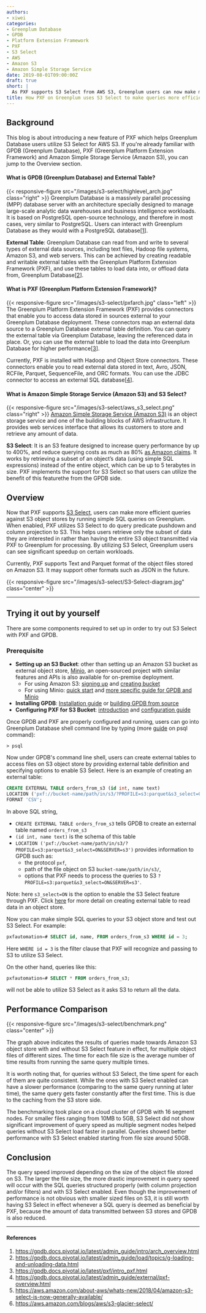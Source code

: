 ```yaml
---
authors:
- xiwei
categories:
- Greenplum Database
- GPDB
- Platform Extension Framework
- PXF
- S3 Select
- AWS 
- Amazon S3
- Amazon Simple Storage Service
date: 2019-08-01T09:00:00Z
draft: true
short: |
  As PXF supports S3 Select from AWS S3, Greenplum users can now make more efficient queries to external S3 data source at potentially cheaper cost.
title: How PXF on Greenplum uses S3 Select to make queries more efficient
---
```

## **Background**
This blog is about introducing a new feature of PXF which helps Greenplum Database users utilize S3 Select for AWS S3. If you're already familiar with GPDB (Greenplum Database), PXF (Greenplum Platform Extension Framework) and Amazon Simple Storage Service (Amazon S3), you can jump to the Overview section.

#### **What is GPDB (Greenplum Database) and External Table?**
{{< responsive-figure src="/images/s3-select/highlevel_arch.jpg" class="right" >}}
Greenplum Database is a massively parallel processing (MPP) database server with an architecture specially designed to manage large-scale analytic data warehouses and business intelligence workloads. It is based on PostgreSQL open-source technology, and therefore in most cases, very similar to PostgreSQL. Users can interact with Greenplum Database as they would with a PostgreSQL database[[1](https://gpdb.docs.pivotal.io/latest/admin_guide/intro/arch_overview.html)].

**External Table**: Greenplum Database can read from and write to several types of external data sources, including text files, Hadoop file systems, Amazon S3, and web servers. This can be achieved by creating readable and writable external tables with the Greenplum Platform Extension Framework (PXF), and use these tables to load data into, or offload data from, Greenplum Database[[2](https://gpdb.docs.pivotal.io/latest/admin_guide/load/topics/g-loading-and-unloading-data.html)].

#### **What is PXF (Greenplum Platform Extension Framework)?**
{{< responsive-figure src="/images/s3-select/pxfarch.jpg" class="left" >}}
The Greenplum Platform Extension Framework (PXF) provides connectors that enable you to access data stored in sources external to your Greenplum Database deployment. These connectors map an external data source to a Greenplum Database external table definition. You can query the external table via Greenplum Database, leaving the referenced data in place. Or, you can use the external table to load the data into Greenplum Database for higher performance[[3](https://gpdb.docs.pivotal.io/latest/pxf/intro_pxf.html)].

Currently, PXF is installed with Hadoop and Object Store connectors. These connectors enable you to read external data stored in text, Avro, JSON, RCFile, Parquet, SequenceFile, and ORC formats. You can use the JDBC connector to access an external SQL database[[4](https://gpdb.docs.pivotal.io/latest/admin_guide/external/pxf-overview.html)].

#### **What is Amazon Simple Storage Service (Amazon S3) and S3 Select?**
{{< responsive-figure src="/images/s3-select/aws_s3_select.png" class="right" >}}
[Amazon Simple Storage Service (Amazon S3)](https://aws.amazon.com/s3/) is an object storage service and one of the building blocks of AWS infrastructure. It provides web services interface that allows its customers to store and retrieve any amount of data.

**S3 Select**: It is an S3 feature designed to increase query performance by up to 400%, and reduce querying costs as much as 80% [as Amazon claims](https://aws.amazon.com/blogs/aws/s3-glacier-select/). It works by retrieving a subset of an object’s data (using simple SQL expressions) instead of the entire object, which can be up to 5 terabytes in size. PXF implements the support for S3 Select so that users can utilize the benefit of this featurethe from the GPDB side.

## **Overview**
Now that PXF supports [S3 Select](https://docs.aws.amazon.com/AmazonS3/latest/dev/s3-glacier-select-sql-reference.html), users can make more efficient queries against S3 object stores by running simple SQL queries on Greenplum. When enabled, PXF utilizes S3 Select to do query predicate pushdown and column projection to S3. This helps users retrieve only the subset of data they are interested in rather than having the entire S3 object transmitted via PXF to Greenplum for processing. By utilizing S3 Select, Greenplum users can see significant speedup on certain workloads.

Currently, PXF supports Text and Parquet format of the object files stored on Amazon S3. It may support other formats such as JSON in the future.

{{< responsive-figure src="/images/s3-select/S3-Select-diagram.jpg" class="center" >}}

---
## **Trying it out by yourself**
There are some components required to set up in order to try out S3 Select with PXF and GPDB.
### **Prerequisite**
- **Setting up an S3 Bucket**: other than setting up an Amazon S3 bucket as external object store, [Minio](https://min.io/product), an open-sourced project with similar features and APIs is also available for on-premise deployment.
  - For using Amazon S3: [signing up](https://docs.aws.amazon.com/AmazonS3/latest/gsg/SigningUpforS3.html) and [creating bucket](https://docs.aws.amazon.com/AmazonS3/latest/gsg/CreatingABucket.html)
  - For using Minio: [quick start](https://docs.min.io/docs/minio-quickstart-guide.html) and [more specific guide for GPDB and Minio](http://engineering.pivotal.io/post/gpdb_accessing_minio/)
- **Installing GPDB**: [Installation guide](https://gpdb.docs.pivotal.io/latest/install_guide/install_guide.html) or [building GPDB from source](https://github.com/greenplum-db/gpdb#building-gpdb-with-pxf)
- **Configuring PXF for S3 Bucket**: [introduction](https://gpdb.docs.pivotal.io/5210/pxf/overview_pxf.html) and [configuration guide](https://gpdb.docs.pivotal.io/latest/pxf/access_objstore.html)


Once GPDB and PXF are properly configured and running, users can go into Greenplum Database shell command line by typing (more [guide](http://postgresguide.com/utilities/psql.html) on psql command): 
```terminal
> psql
```
Now under GPDB's command line shell, users can create external tables to access files on S3 object store by providing external table definition and specifying options to enable S3 Select. Here is an example of creating an external table: 
```SQL
CREATE EXTERNAL TABLE orders_from_s3 (id int, name text)
LOCATION ('pxf://bucket-name/path/in/s3/?PROFILE=s3:parquet&s3_select=ON&SERVER=s3')
FORMAT 'CSV';
```
In above SQL string,

- `CREATE EXTERNAL TABLE orders_from_s3` tells GPDB to create an external table named `orders_from_s3`
- `(id int, name text)` is the schema of this table
- `LOCATION ('pxf://bucket-name/path/in/s3/?PROFILE=s3:parquet&s3_select=ON&SERVER=s3')` provides information to GPDB such as:
  - the protocol `pxf`, 
  - path of the file object on S3 `bucket-name/path/in/s3/`, 
  - options that PXF needs to process the queries to S3 `?PROFILE=s3:parquet&s3_select=ON&SERVER=s3'`. 

Note: here `s3_select=ON` is the option to enable the S3 Select feature through PXF. Click [here](https://gpdb.docs.pivotal.io/latest/pxf/objstore_text.html#profile_text) for more detail on creating external table to read data in an object store. 

Now you can make simple SQL queries to your S3 object store and test out S3 Select. For example:
```sql
pxfautomation=# SELECT id, name, FROM orders_from_s3 WHERE id = 3;
```
Here `WHERE id = 3` is the filter clause that PXF will recognize and passing to S3 to utilize S3 Select.

On the other hand, queries like this:
```sql
pxfautomation=# SELECT * FROM orders_from_s3;
```
will not be able to utilize S3 Select as it asks S3 to return all the data.

## **Performance Comparison**
{{< responsive-figure src="/images/s3-select/benchmark.png" class="center" >}}

The graph above indicates the results of queries made towards Amazon S3 object store with and without S3 Select feature in effect, for multiple object files of different sizes. The time for each file size is the average number of time results from running the same query multiple times. 

It is worth noting that, for queries without S3 Select, the time spent for each of them are quite consistent. While the ones with S3 Select enabled can have a slower performance (comparing to the same query running at later time), the same query gets faster constantly after the first time. This is due to the caching from the S3 store side.

The benchmarking took place on a cloud cluster of GPDB with 16 segment nodes. For smaller files ranging from 10MB to 5GB, S3 Select did not show significant improvement of query speed as multiple segment nodes helped queries without S3 Select load faster in parallel. Queries showed better performance with S3 Select enabled starting from file size around 50GB. 

## **Conclusion**
The query speed improved depending on the size of the object file stored on S3. The larger the file size, the more drastic improvement in query speed will occur with the SQL queries structured properly (with column projection and/or filters) and with S3 Select enabled. Even though the improvement of performance is not obvious with smaller sized files on S3, it is still worth having S3 Select in effect whenever a SQL query is deemed as beneficial by PXF, because the amount of data transmitted between S3 stores and GPDB is also reduced.

---

#### **References**
1. https://gpdb.docs.pivotal.io/latest/admin_guide/intro/arch_overview.html
2. https://gpdb.docs.pivotal.io/latest/admin_guide/load/topics/g-loading-and-unloading-data.html
3. https://gpdb.docs.pivotal.io/latest/pxf/intro_pxf.html
4. https://gpdb.docs.pivotal.io/latest/admin_guide/external/pxf-overview.html
5. https://aws.amazon.com/about-aws/whats-new/2018/04/amazon-s3-select-is-now-generally-available/
6. https://aws.amazon.com/blogs/aws/s3-glacier-select/
